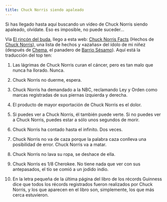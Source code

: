 ```yaml
---
title: Chuck Norris siendo apaleado
---
```

Si has llegado hasta aquí buscando un vídeo de Chuck Norris siendo apaleado, olvídate. Eso es imposible, no puede suceder...  
  
Vía [El rincón del buda](http://elrincondebuda.bitacoras.com/), llego a esta web: [Chuck Norris Facts](http://www.chucknorrisfacts.com/) (Hechos de [Chuck Norris](http://en.wikipedia.org/wiki/Chuck_Norris)), una lista de hechos y «azañas» del ídolo de mi niñez (después de [Chema](http://servicios.elcorreodigital.com/vizcaya/pg050822/prensa/noticias/Television/200508/22/VIZ-TV-131.html), el panadero de [Barrio Sésamo](http://es.wikipedia.org/wiki/Barrio_SÃ©samo)). Aquí está la traducción del top ten:  
  

1.  Las lágrimas de Chuck Norris curan el cáncer, pero es tan malo que nunca ha llorado. Nunca.
2.  Chuck Norris no duerme, espera.
3.  Chuck Norris ha demandado a la NBC, reclamando Ley y Orden como marcas registradas de sus piernas izquierda y derecha.
4.  El producto de mayor exportación de Chuck Norris es el dolor.
5.  Si puedes ver a Chuck Norris, él también puede verte. Si no puedes ver a Chuck Norris, puedes estar a sólo unos segundos de morir.  
    
6.  Chuck Norris ha contado hasta el infinito. Dos veces.
7.  Chuck Norris no va de caza porque la palabra caza conlleva una posibilidad de error. Chuck Norris va a matar.
8.  Chuck Norris no lava su ropa, se deshace de ella.
9.  Chuck Norris es 1/8 Cherokee. No tiene nada que ver con sus antepasados, el tío se comió a un jodido indio.
10.  En la letra pequeña de la última página del libro de los récords Guinness dice que todos los récords registrados fueron realizados por Chuck Norris, y los que aparecen en el libro son, simplemente, los que más cerca estuvieron.
